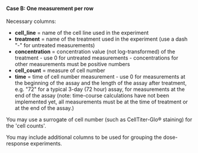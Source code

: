 #### Case B: One measurement per row

Necessary columns: 

  + **cell_line** = name of the cell line used in the experiment
  + **treatment** = name of the treatment used in the experiment (use a dash "-" for untreated measurements)
  + **concentration** = concentration value (not log-transformed) of the treatment - use 0 for untreated measurements - concentrations for other measurements must be positive numbers
  + **cell_count** = measure of cell number
  + **time** = time of cell number measurement - use 0 for measurements at the beginning of the assay and the length of the assay after treatment, e.g. "72" for a typical 3-day (72 hour) assay, for measurements at the end of the assay (note: time-course calculations have not been implemented yet, all measurements must be at the time of treatment or at the end of the assay.)

You may use a surrogate of cell number (such as CellTiter-Glo® staining) for the 'cell counts'.

You may include additional columns to be used for grouping the dose-response experiments.
